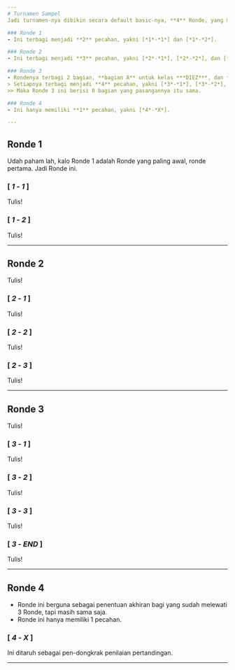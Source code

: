 ```yaml
---
# Turnamen Sampel
Jadi turnamen-nya dibikin secara default basic-nya, **4** Ronde, yang masing-masing kalo dipecah-pecah, akan menjadi **10** Ronde.

### Ronde 1
- Ini terbagi menjadi **2** pecahan, yakni [*1*-*1*] dan [*1*-*2*].

### Ronde 2
- Ini terbagi menjadi **3** pecahan, yakni [*2*-*1*], [*2*-*2*], dan [*2*-*3*].

### Ronde 3
- Rondenya terbagi 2 bagian, **bagian A** untuk kelas ***DIEZ***, dan **bagian B** untuk ***CHESS***.
> Setiapnya terbagi menjadi **4** pecahan, yakni [*3*-*1*], [*3*-*2*], [*3*-*3*], dan [*3*-*END*].
>> Maka Ronde 3 ini berisi 8 bagian yang pasangannya itu sama.

### Ronde 4
- Ini hanya memiliki **1** pecahan, yakni [*4*-*X*].

---
```

## Ronde 1
Udah paham lah, kalo Ronde 1 adalah Ronde yang paling awal, ronde pertama. Jadi Ronde ini.

### [ ***1*** - ***1*** ] <br>
Tulis!

### [ ***1*** - ***2*** ] <br>
Tulis!

---
## Ronde 2
Tulis!

### [ ***2*** - ***1*** ] <br>
Tulis!

### [ ***2*** - ***2*** ] <br>
Tulis!

### [ ***2*** - ***3*** ] <br>
Tulis!

---
## Ronde 3
Tulis!

### [ ***3*** - ***1*** ] <br>
Tulis!

### [ ***3*** - ***2*** ] <br>
Tulis!

### [ ***3*** - ***3*** ] <br>
Tulis!

### [ ***3*** - ***END*** ] <br>
Tulis!

---
## Ronde 4
- Ronde ini berguna sebagai penentuan akhiran bagi yang sudah melewati 3 Ronde, tapi masih sama saja.
- Ronde ini hanya memiliki 1 pecahan.

### [ ***4*** - ***X*** ] <br>
Ini ditaruh sebagai pen-dongkrak penilaian pertandingan.

---
